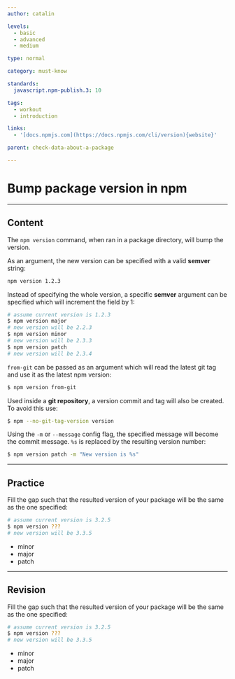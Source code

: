 ```yaml
---
author: catalin

levels:
  - basic
  - advanced
  - medium

type: normal

category: must-know

standards:
  javascript.npm-publish.3: 10

tags:
  - workout
  - introduction

links:
  - '[docs.npmjs.com](https://docs.npmjs.com/cli/version){website}'

parent: check-data-about-a-package

---
```

# Bump package version in npm

---
## Content

The `npm version` command, when ran in a package directory, will bump the version.

As an argument, the new version can be specified with a valid **semver** string:
```bash
npm version 1.2.3
```
Instead of specifying the whole version, a specific **semver** argument can be specified which will increment the field by 1:
```bash
# assume current version is 1.2.3
$ npm version major
# new version will be 2.2.3
$ npm version minor
# new version will be 2.3.3
$ npm version patch
# new version will be 2.3.4

```

`from-git` can be passed as an argument which will read the latest git tag and use it as the latest npm version:
```bash
$ npm version from-git
```
Used inside a **git repository**, a version commit and tag will also be created. To avoid this use:
```bash
$ npm --no-git-tag-version version
```

Using the `-m` or `--message` config flag, the specified message will become the commit message. `%s` is replaced by the resulting version number:
```bash
$ npm version patch -m "New version is %s"
```

---
## Practice

Fill the gap such that the resulted version of your package will be the same as the one specified:
```bash
# assume current version is 3.2.5
$ npm version ???
# new version will be 3.3.5
```


* minor
* major
* patch

---
## Revision

Fill the gap such that the resulted version of your package will be the same as the one specified:
```bash
# assume current version is 3.2.5
$ npm version ???
# new version will be 3.3.5
```


* minor
* major
* patch
